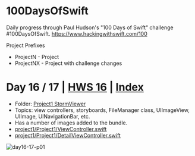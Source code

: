 # 100DaysOfSwift
Daily progress through Paul Hudson's "100 Days of Swift" challenge #100DaysOfSwift. https://www.hackingwithswift.com/100

Project Prefixes
* ProjectN - Project
* ProjectNX - Project with challenge changes


# Day 16 / 17 | [HWS 16](https://www.hackingwithswift.com/100/16) | [Index](https://github.com/jeanyvesgarcin/100DaysOfSwift/blob/main/README.md)

- Folder: [Project1 StormViewer](https://github.com/jeanyvesgarcin/100DaysOfSwift/tree/main/project1) 
- Topics: view controllers, storyboards, FileManager class, UIImageView, UIImage, UINavigationBar, etc.
- Has a number of images added to the bundle.
- [project1/Project1/ViewController.swift](https://github.com/jeanyvesgarcin/100DaysOfSwift/blob/1580a00fc0649a223e5bc4c93322b4d5bf6f4970/project1/Project1/ViewController.swift)
- [project1/Project1/DetailViewController.swift](https://github.com/jeanyvesgarcin/100DaysOfSwift/blob/91de5df7405eb09091e01708790c12c5047d024a/project1/Project1/DetailViewController.swift)

![day16-17-p01](https://user-images.githubusercontent.com/114491721/234867458-32141f26-625e-4e12-b721-348275a4a97d.gif)
